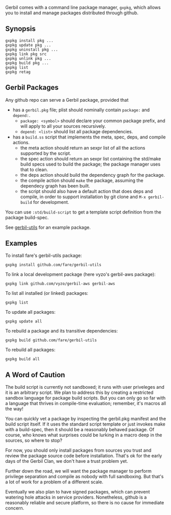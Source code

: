 Gerbil comes with a command line package manager, `gxpkg`, which allows you
to install and manage packages distributed through github.

## Synopsis

```
gxpkg install pkg ...
gxpkg update pkg ...
gxpkg uninstall pkg ...
gxpkg link pkg src
gxpkg unlink pkg ...
gxpkg build pkg ...
gxpkg list
gxpkg retag
```

## Gerbil Packages

Any github repo can serve a Gerbil package, provided that
- has a `gerbil.pkg` file; plist should nominally contain `package:` and `depend:`.
  - `package: <symbol>` should declare your common package prefix, and will apply to
    all your sources recursively.
  - `depend: <list>` should list all package dependencies.
- has a `build.ss` script that implements the meta, spec, deps, and compile actions.
  - the meta action should return an sexpr list of all the actions supported by the script.
  - the spec action should return an sexpr list containing the std/make build specs used to
    build the package; the package manager uses that to clean.
  - the deps action should build the dependency graph for the package.
  - the compile action should `make` the package, assuming the dependecy graph has
    been built.
  - the script should also have a default action that does deps and compile, in order
    to support installation by git clone and `M-x gerbil-build` for development.

You can use `:std/build-script` to get a template script definition from the package
build-spec.

See [gerbil-utils](https://github.com/fare/gerbil-utils) for an example package.

## Examples

To install fare's gerbil-utils package:
```
gxpkg install github.com/fare/gerbil-utils
```

To link a local development package (here vyzo's gerbil-aws package):
```
gxpkg link github.com/vyzo/gerbil-aws gerbil-aws
```

To list all installed (or linked) packages:
```
gxpkg list
```

To update all packages:
```
gxpkg update all
```

To rebuild a package and its transitive dependencies:
```
gxpkg build github.com/fare/gerbil-utils
```

To rebuild all packages:
```
gxpkg build all
```

## A Word of Caution

The build script is currently not sandboxed; it runs with user
priveleges and it is an arbitrary script. We plan to address this by
creating a restricted sandbox language for package build scripts. But
you can only go so far with a language that thrives in compile-time
evaluation; remember, it's macros all the way!

You can quickly vet a package by inspecting the gerbil.pkg manifest
and the build script itself. If it uses the standard script template
or just invokes make with a build-spec, then it should be a reasonably
behaved package. Of course, who knows what surprises could be lurking
in a macro deep in the sources, so where to stop?

For now, you should only install packages from sources you trust and
review the package source code before installation.
That's ok for the early days of the Gerbil Clan, we don't have a
trust problem yet.

Further down the road, we will want the package manager to perform
privilege separation and compile as nobody with full sandboxing.
But that's a lot of work for a problem of a different scale.

Eventually we also plan to have signed packages, which can prevent
watering hole attacks in service providers. Nonetheless, github is
a reasonably reliable and secure platform, so there is no cause
for immediate concern.
